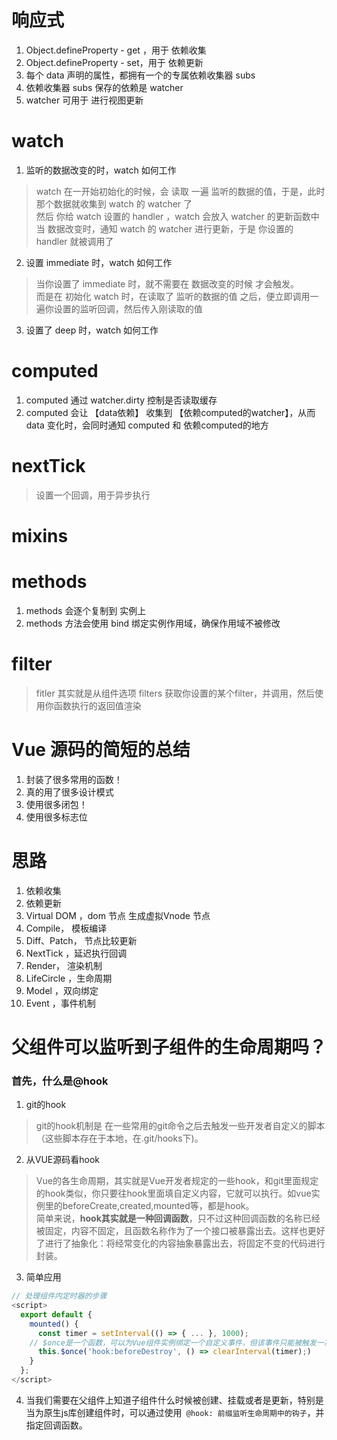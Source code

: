 # 响应式
1. Object.defineProperty - get ，用于 依赖收集
2. Object.defineProperty - set，用于 依赖更新
3. 每个 data 声明的属性，都拥有一个的专属依赖收集器 subs
4. 依赖收集器 subs 保存的依赖是 watcher
5. watcher 可用于 进行视图更新

# watch
1. 监听的数据改变的时，watch 如何工作
> watch 在一开始初始化的时候，会 读取 一遍 监听的数据的值，于是，此时 那个数据就收集到 watch 的 watcher 了  
> 然后 你给 watch 设置的 handler ，watch 会放入 watcher 的更新函数中  
> 当 数据改变时，通知 watch 的 watcher 进行更新，于是 你设置的 handler 就被调用了  

2. 设置 immediate 时，watch 如何工作
> 当你设置了 immediate 时，就不需要在 数据改变的时候 才会触发。  
> 而是在 初始化 watch 时，在读取了 监听的数据的值 之后，便立即调用一遍你设置的监听回调，然后传入刚读取的值  

3. 设置了 deep 时，watch 如何工作

# computed
1. computed 通过 watcher.dirty 控制是否读取缓存
2. computed 会让 【data依赖】 收集到 【依赖computed的watcher】，从而 data 变化时，会同时通知 computed 和 依赖computed的地方

# nextTick
> 设置一个回调，用于异步执行

# mixins

# methods 
1. methods 会逐个复制到 实例上
2. methods 方法会使用 bind 绑定实例作用域，确保作用域不被修改

# filter  
> fitler 其实就是从组件选项 filters 获取你设置的某个filter，并调用，然后使用你函数执行的返回值渲染

# Vue 源码的简短的总结
1. 封装了很多常用的函数！
2. 真的用了很多设计模式
3. 使用很多闭包！
4. 使用很多标志位

# 思路
1. 依赖收集
2. 依赖更新
3. Virtual DOM ，dom 节点 生成虚拟Vnode 节点
4. Compile， 模板编译
5. Diff、Patch， 节点比较更新
6. NextTick ，延迟执行回调
7. Render， 渲染机制
8. LifeCircle ，生命周期
9. Model ，双向绑定
10. Event ，事件机制

# 父组件可以监听到子组件的生命周期吗？
### 首先，什么是@hook
1. git的hook
> git的hook机制是 在一些常用的git命令之后去触发一些开发者自定义的脚本（这些脚本存在于本地，在.git/hooks下)。

2. 从VUE源码看hook
> Vue的各生命周期，其实就是Vue开发者规定的一些hook，和git里面规定的hook类似，你只要往hook里面填自定义内容，它就可以执行。如vue实例里的beforeCreate,created,mounted等，都是hook。  
> 简单来说，**hook其实就是一种回调函数**，只不过这种回调函数的名称已经被固定，内容不固定，且函数名称作为了一个接口被暴露出去。这样也更好了进行了抽象化：将经常变化的内容抽象暴露出去，将固定不变的代码进行封装。

3. 简单应用
```javascript
// 处理组件内定时器的步骤
<script>
  export default {
    mounted() {
      const timer = setInterval(() => { ... }, 1000);
    // $once是一个函数，可以为Vue组件实例绑定一个自定义事件，但该事件只能被触发一次，触发之后随即被移除。
      this.$once('hook:beforeDestroy', () => clearInterval(timer);)
    }
  };
</script>
```

4. 当我们需要在父组件上知道子组件什么时候被创建、挂载或者是更新，特别是当为原生js库创建组件时，可以通过使用` @hook: 前缀监听生命周期中的钩子`，并指定回调函数。